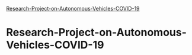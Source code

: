 [Research-Project-on-Autonomous-Vehicles-COVID-19](https://drive.google.com/drive/folders/12XhB-gjQwJrkKCc5M9TcBbYiwHBbRGPB?usp=sharing)
# Research-Project-on-Autonomous-Vehicles-COVID-19
